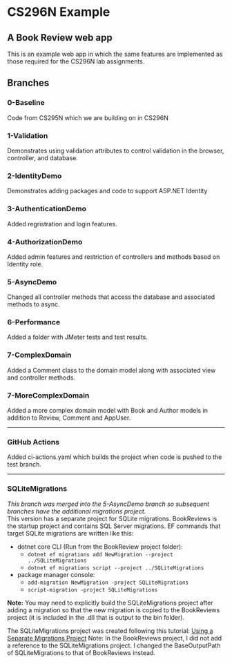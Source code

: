 # CS296N Example
## A Book Review web app
This is an example web app in which the same features are implemented as those required for the CS296N lab assignments.

## Branches
### 0-Baseline
Code from CS295N which we are building on in CS296N
### 1-Validation
Demonstrates using validation attributes to control validation in the browser, controller, and database.
### 2-IdentityDemo
Demonstrates adding packages and code to support ASP.NET Identity
### 3-AuthenticationDemo
Added regristration and login features.
### 4-AuthorizationDemo
Added admin features and restriction of controllers and methods based on Identity role.
### 5-AsyncDemo
Changed all controller methods that access the database and associated methods to async.
### 6-Performance
Added a folder with JMeter tests and test results.
### 7-ComplexDomain
Added a Comment class to the domain model along with associated view and controller methods.
### 7-MoreComplexDomain
Added a more complex domain model with Book and Author models in addition to Review, Comment and AppUser.

-----
### GitHub Actions
Added ci-actions.yaml which builds the project when code is pushed to the test branch.

-----
### SQLiteMigrations
*This branch was merged into the 5-AsyncDemo branch so subsequent branches have the additional migrations project.*<br/>
This version has a separate project for SQLite migrations.
BookReviews is the startup project and contains SQL Server migrations.
EF commands that target SQLite migrations are written like this:
- dotnet core CLI (Run from the BookReview project folder):
  - `dotnet ef migrations add NewMigration --project ../SQLiteMigrations`
  - `dotnet ef migrations script --project ../SQLiteMigrations`
- package manager console:
  - `add-migration NewMigration -project SQLiteMigrations`
  - `script-migration -project SQLiteMigrations`

**Note:** You may need to explicitly build the SQLiteMigrations project after adding a migration so that the new migration is copied to the BookReviews project (it is included in the .dll that is output to the bin folder).

The SQLiteMigrations project was created following this tutorial:
[Using a Separate Migrations Project](https://docs.microsoft.com/en-us/ef/core/managing-schemas/migrations/projects?tabs=vs)
Note: In the BookReviews project, I did not add a reference to the SQLiteMigrations project.
I changed the BaseOutputPath of SQLiteMigrations to that of BookReviews instead.
